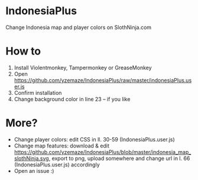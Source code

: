 # IndonesiaPlus
Change Indonesia map and player colors on SlothNinja.com

# How to
1. Install Violentmonkey, Tampermonkey or GreaseMonkey
2. Open https://github.com/yzemaze/IndonesiaPlus/raw/master/indonesiaPlus.user.js
3. Confirm installation
4. Change background color in line 23 – if you like

# More?
- Change player colors: edit CSS in ll. 30-59 (IndonesiaPlus.user.js)
- Change map features: download & edit https://github.com/yzemaze/IndonesiaPlus/blob/master/indonesia_map_slothNinja.svg, export to png, upload somewhere and change url in l. 66 (IndonesiaPlus.user.js) accordingly
- Open an issue :)
